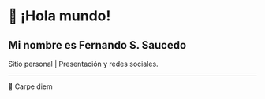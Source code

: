 #  👋 ¡Hola mundo!

## Mi nombre es **Fernando S. Saucedo**

Sitio personal | Presentación y redes sociales.

----

💪 Carpe diem
